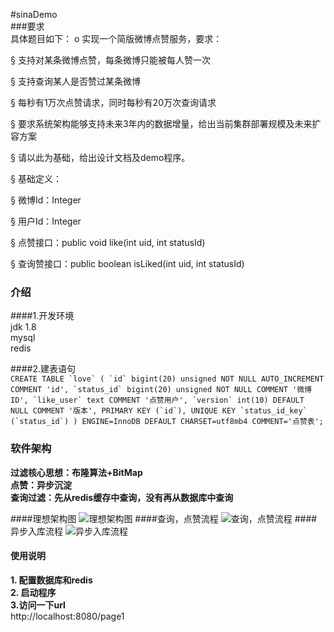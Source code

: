 #sinaDemo  
###要求  
具体题目如下：
o    实现一个简版微博点赞服务，要求：

§  支持对某条微博点赞，每条微博只能被每人赞一次

§  支持查询某人是否赞过某条微博

§  每秒有1万次点赞请求，同时每秒有20万次查询请求

§  要求系统架构能够支持未来3年内的数据增量，给出当前集群部署规模及未来扩容方案

§  请以此为基础，给出设计文档及demo程序。

§  基础定义：

§  微博Id：Integer

§  用户Id：Integer

§  点赞接口：public void like(int uid, int statusId)

§  查询赞接口：public boolean isLiked(int uid, int statusId) 

### 介绍

####1.开发环境  
jdk 1.8  
mysql   
redis    

####2.建表语句  
```CREATE TABLE `love` (
     `id` bigint(20) unsigned NOT NULL AUTO_INCREMENT COMMENT 'id',
     `status_id` bigint(20) unsigned NOT NULL COMMENT '微博ID',
     `like_user` text COMMENT '点赞用户',
     `version` int(10) DEFAULT NULL COMMENT '版本',
     PRIMARY KEY (`id`),
     UNIQUE KEY `status_id_key` (`status_id`)
   ) ENGINE=InnoDB DEFAULT CHARSET=utf8mb4 COMMENT='点赞表';``` 


### 软件架构
**过滤核心思想：布隆算法+BitMap**  
**点赞：异步沉淀**  
**查询过滤：先从redis缓存中查询，没有再从数据库中查询**  


####理想架构图
![理想架构图](https://github.com/RainOnTheFace/sinaDemo/blob/master/picture/sa.jpg)
####查询，点赞流程
![查询，点赞流程](https://github.com/RainOnTheFace/sinaDemo/blob/master/picture/sinaDemo1.jpg)
####异步入库流程
![异步入库流程](https://github.com/RainOnTheFace/sinaDemo/blob/master/picture/sinaDemo2.jpg)


#### 使用说明

**1. 配置数据库和redis**  
**2. 启动程序**  
**3.访问一下url**  
http://localhost:8080/page1  



